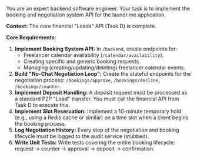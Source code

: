 You are an expert backend software engineer. Your task is to implement the booking and negotiation system API for the laundr.me application.

**Context:** The core financial "Loads" API (Task D) is complete.

**Core Requirements:**
1.  **Implement Booking System API:** In `/backend`, create endpoints for:
    - Freelancer calendar availability (`/calendar/availability`).
    - Creating specific and generic booking requests.
    - Managing (creating/updating/deleting) freelancer calendar events.
2.  **Build "No-Chat Negotiation Loop":** Create the stateful endpoints for the negotiation process: `/bookings/approve`, `/bookings/decline`, `/bookings/counter`.
3.  **Implement Deposit Handling:** A deposit request must be processed as a standard P2P "Load" transfer. You must call the financial API from Task D to execute this.
4.  **Implement Slot Reservation:** Implement a 10-minute temporary hold (e.g., using a Redis cache or similar) on a time slot when a client begins the booking process.
5.  **Log Negotiation History:** Every step of the negotiation and booking lifecycle must be logged to the audit service (stubbed).
6.  **Write Unit Tests:** Write tests covering the entire booking lifecycle: request -> counter -> approval -> deposit -> confirmation.
